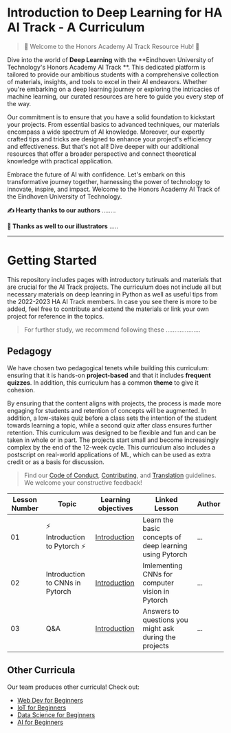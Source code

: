 
# Introduction to Deep Learning for HA AI Track - A Curriculum

> 🤩  Welcome to the Honors Academy AI Track Resource Hub! 🤩

Dive into the world of  **Deep Learning** with the  **Eindhoven University of Technology's Honors Academy AI Track **. This dedicated platform is tailored to provide our ambitious students with a comprehensive collection of materials, insights, and tools to excel in their AI endeavors. Whether you're embarking on a deep learning journey or exploring the intricacies of machine learning, our curated resources are here to guide you every step of the way.

Our commitment is to ensure that you have a solid foundation to kickstart your projects. From essential basics to advanced techniques, our materials encompass a wide spectrum of AI knowledge. Moreover, our expertly crafted tips and tricks are designed to enhance your project's efficiency and effectiveness. But that's not all! Dive deeper with our additional resources that offer a broader perspective and connect theoretical knowledge with practical application.

Embrace the future of AI with confidence. Let's embark on this transformative journey together, harnessing the power of technology to innovate, inspire, and impact. Welcome to the Honors Academy AI Track of the Eindhoven University of Technology.


**✍️ Hearty thanks to our authors** ........

**🎨 Thanks as well to our illustrators** .....



---

# Getting Started

This repository includes pages with introductory tutiruals and materials that are crucial for the AI Track projects.
The curriculum does not include all but necessary materials on deep leanring in Python as well as useful tips from the 2022-2023 HA AI Track members. In case you see there is more to be added, feel free to contribute and extend the materials or link your own project for reference in the topics. 

> For further study, we recommend following these 
....................


## Pedagogy

We have chosen two pedagogical tenets while building this curriculum: ensuring that it is hands-on **project-based** and that it includes **frequent quizzes**. In addition, this curriculum has a common **theme** to give it cohesion.

By ensuring that the content aligns with projects, the process is made more engaging for students and retention of concepts will be augmented. In addition, a low-stakes quiz before a class sets the intention of the student towards learning a topic, while a second quiz after class ensures further retention. This curriculum was designed to be flexible and fun and can be taken in whole or in part. The projects start small and become increasingly complex by the end of the 12-week cycle. This curriculum also includes a postscript on real-world applications of ML, which can be used as extra credit or as a basis for discussion.

> Find our [Code of Conduct](CODE_OF_CONDUCT.md), [Contributing](CONTRIBUTING.md), and [Translation](TRANSLATIONS.md) guidelines. We welcome your constructive feedback!




| Lesson Number |     Topic     | Learning objectives     |        Linked Lesson    | Author     |
| ----------- | ---------- | ---------------------- | -------------------- | ---------- |
|      01       |              ⚡️ Introduction to Pytorch ⚡️                |      [Introduction](1-Introduction/README.md)       | Learn the basic concepts of deep learning using Pytorch                                           |                                             ...                                             |                       Simon                       |
|      02       |               Introduction to CNNs in Pytorch                |      [Introduction](2-CNN/README.md)       | Imlementing CNNs for computer vision in Pytorch                                           |                                             ...                                             |                       Simon                       |
|      03       |               Q&A              |      [Introduction](3-Q&A/README.md)       |Answers to questions you might ask during the projects                                           |                                             ...                                             |                       Simon                       |




## Other Curricula

Our team produces other curricula! Check out:

- [Web Dev for Beginners](https://aka.ms/webdev-beginners)
- [IoT for Beginners](https://aka.ms/iot-beginners)
- [Data Science for Beginners](https://aka.ms/datascience-beginners)
- [AI for Beginners](https://aka.ms/ai-beginners)
